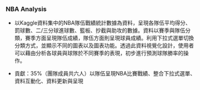### NBA Analysis

 - 以Kaggle資料集中的NBA隊伍戰績統計數據為資料，呈現各隊伍平均得分、罰球數、二/三分球進球數、籃板、抄截與助攻的數據。資料以賽季與隊伍分類，賽季方面呈現隊伍成績，隊伍方面則呈現球員成績。利用下拉式選單切換分類方式，並顯示不同的圖表以及圖表功能。透過此資料視覺化設計，使用者可以藉由分析各球員與球隊於不同賽季的表現，初步進行預測球隊勝率的操作。

 - 貢獻：35%（團隊成員共六人）以隊伍呈現NBA比賽戰績、整合下拉式選單、資料互動化、資料更新與呈現
